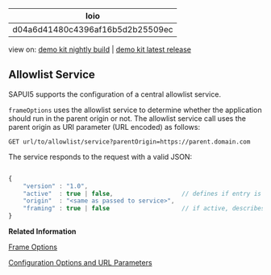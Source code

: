 <!-- loiod04a6d41480c4396af16b5d2b25509ec -->

| loio |
| -----|
| d04a6d41480c4396af16b5d2b25509ec |

<div id="loio">

view on: [demo kit nightly build](https://sdk.openui5.org/nightly/#/topic/d04a6d41480c4396af16b5d2b25509ec) | [demo kit latest release](https://sdk.openui5.org/topic/d04a6d41480c4396af16b5d2b25509ec)</div>

## Allowlist Service

SAPUI5 supports the configuration of a central allowlist service.

`frameOptions` uses the allowlist service to determine whether the application should run in the parent origin or not. The allowlist service call uses the parent origin as URI parameter \(URL encoded\) as follows:

```
GET url/to/allowlist/service?parentOrigin=https://parent.domain.com
```

The service responds to the request with a valid JSON:

```js

{
    "version" : "1.0",
    "active"  : true | false,                   // defines if entry is active (if not, framing will be allowed per default)
    "origin"  : "<same as passed to service>",
    "framing" : true | false                    // if active, describes if framing should be allowed (see FrameOptions)
}
```

**Related Information**  


[Frame Options](Frame_Options_62d9c4d.md "frameOptions is used to prevent security vulnerabilities like clickjacking. With the frameOptions configuration you define whether OpenUI5 is allowed to run embedded in a frame or only from trusted origins or not at all.")

[Configuration Options and URL Parameters](Configuration_Options_and_URL_Parameters_91f2d03.md "The complete list of configuration options available in OpenUI5 can be found in the API Reference under sap.ui.core.Configuration. The following table shows a subset of the available configuration options.")

